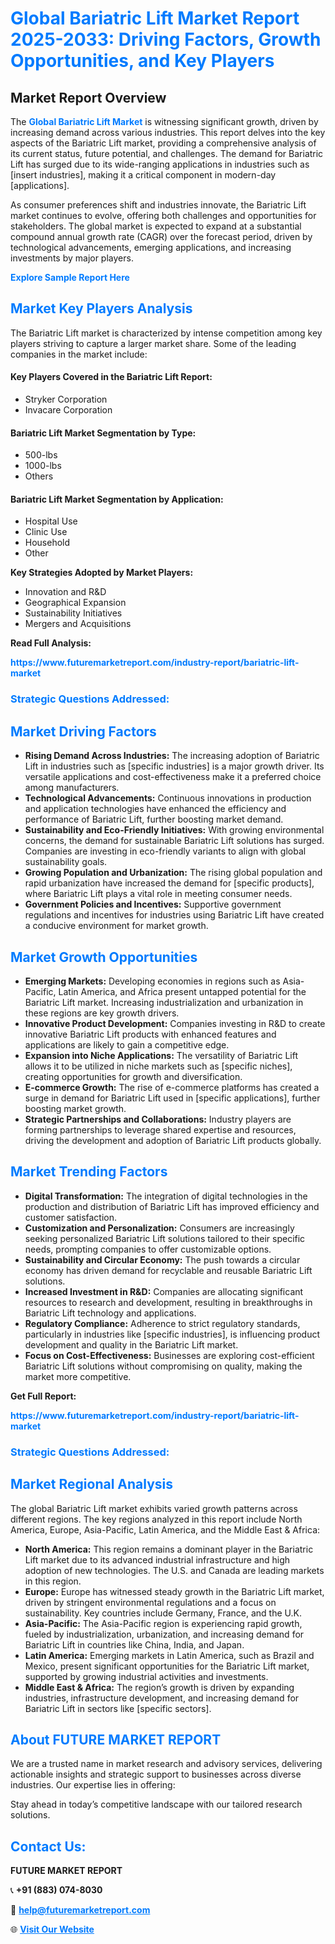 <h1 style="color: #007BFF;">Global Bariatric Lift Market Report 2025-2033: Driving Factors, Growth Opportunities, and Key Players</h1>

<section id="overview">
<h2>Market Report Overview</h2>
<p>The <a href="https://www.futuremarketreport.com/industry-report/bariatric-lift-market" style="color: #007BFF; text-decoration: none;"><strong>Global Bariatric Lift Market</strong></a> is witnessing significant growth, driven by increasing demand across various industries. This report delves into the key aspects of the Bariatric Lift market, providing a comprehensive analysis of its current status, future potential, and challenges. The demand for Bariatric Lift has surged due to its wide-ranging applications in industries such as [insert industries], making it a critical component in modern-day [applications].</p>
<p>As consumer preferences shift and industries innovate, the Bariatric Lift market continues to evolve, offering both challenges and opportunities for stakeholders. The global market is expected to expand at a substantial compound annual growth rate (CAGR) over the forecast period, driven by technological advancements, emerging applications, and increasing investments by major players.</p>
</section>

<section id="overview">
<p><a href="https://www.futuremarketreport.com/request-sample/reportId=62498" style="color: #007BFF; text-decoration: none;"><strong>Explore Sample Report Here</strong></a></p>
</section>

<section id="key-players">
<h2 style="color: #007BFF;">Market Key Players Analysis</h2>
<p>The Bariatric Lift market is characterized by intense competition among key players striving to capture a larger market share. Some of the leading companies in the market include:</p>
<h4>Key Players Covered in the Bariatric Lift Report:</h4>
<ul><li>Stryker Corporation</li><li>Invacare Corporation</li></ul>
<h4>Bariatric Lift Market Segmentation by Type:</h4>
<ul><li>500-lbs</li><li>1000-lbs</li><li>Others</li></ul>

<h4>Bariatric Lift Market Segmentation by Application:</h4>
<ul><li>Hospital Use</li><li>Clinic Use</li><li>Household</li><li>Other</li></ul>
<p><strong>Key Strategies Adopted by Market Players:</strong></p>
<ul>
<li>Innovation and R&D</li>
<li>Geographical Expansion</li>
<li>Sustainability Initiatives</li>
<li>Mergers and Acquisitions</li>
</ul>
</section>

<section>
<p><strong>Read Full Analysis: </strong></p><a href="https://www.futuremarketreport.com/industry-report/bariatric-lift-market" style="color: #007BFF; text-decoration: none;"><strong>https://www.futuremarketreport.com/industry-report/bariatric-lift-market</strong></a>
<h3 style="color: #007BFF;">Strategic Questions Addressed:</h3>
</section>

<section id="driving-factors">
<h2 style="color: #007BFF;">Market Driving Factors</h2>
<ul>
<li><strong>Rising Demand Across Industries:</strong> The increasing adoption of Bariatric Lift in industries such as [specific industries] is a major growth driver. Its versatile applications and cost-effectiveness make it a preferred choice among manufacturers.</li>
<li><strong>Technological Advancements:</strong> Continuous innovations in production and application technologies have enhanced the efficiency and performance of Bariatric Lift, further boosting market demand.</li>
<li><strong>Sustainability and Eco-Friendly Initiatives:</strong> With growing environmental concerns, the demand for sustainable Bariatric Lift solutions has surged. Companies are investing in eco-friendly variants to align with global sustainability goals.</li>
<li><strong>Growing Population and Urbanization:</strong> The rising global population and rapid urbanization have increased the demand for [specific products], where Bariatric Lift plays a vital role in meeting consumer needs.</li>
<li><strong>Government Policies and Incentives:</strong> Supportive government regulations and incentives for industries using Bariatric Lift have created a conducive environment for market growth.</li>
</ul>
</section>

<section id="growth-opportunities">
<h2 style="color: #007BFF;">Market Growth Opportunities</h2>
<ul>
<li><strong>Emerging Markets:</strong> Developing economies in regions such as Asia-Pacific, Latin America, and Africa present untapped potential for the Bariatric Lift market. Increasing industrialization and urbanization in these regions are key growth drivers.</li>
<li><strong>Innovative Product Development:</strong> Companies investing in R&D to create innovative Bariatric Lift products with enhanced features and applications are likely to gain a competitive edge.</li>
<li><strong>Expansion into Niche Applications:</strong> The versatility of Bariatric Lift allows it to be utilized in niche markets such as [specific niches], creating opportunities for growth and diversification.</li>
<li><strong>E-commerce Growth:</strong> The rise of e-commerce platforms has created a surge in demand for Bariatric Lift used in [specific applications], further boosting market growth.</li>
<li><strong>Strategic Partnerships and Collaborations:</strong> Industry players are forming partnerships to leverage shared expertise and resources, driving the development and adoption of Bariatric Lift products globally.</li>
</ul>
</section>

<section id="trending-factors">
<h2 style="color: #007BFF;">Market Trending Factors</h2>
<ul>
<li><strong>Digital Transformation:</strong> The integration of digital technologies in the production and distribution of Bariatric Lift has improved efficiency and customer satisfaction.</li>
<li><strong>Customization and Personalization:</strong> Consumers are increasingly seeking personalized Bariatric Lift solutions tailored to their specific needs, prompting companies to offer customizable options.</li>
<li><strong>Sustainability and Circular Economy:</strong> The push towards a circular economy has driven demand for recyclable and reusable Bariatric Lift solutions.</li>
<li><strong>Increased Investment in R&D:</strong> Companies are allocating significant resources to research and development, resulting in breakthroughs in Bariatric Lift technology and applications.</li>
<li><strong>Regulatory Compliance:</strong> Adherence to strict regulatory standards, particularly in industries like [specific industries], is influencing product development and quality in the Bariatric Lift market.</li>
<li><strong>Focus on Cost-Effectiveness:</strong> Businesses are exploring cost-efficient Bariatric Lift solutions without compromising on quality, making the market more competitive.</li>
</ul>
</section>

<section>
<p><strong>Get Full Report: </strong></p><a href="https://www.futuremarketreport.com/industry-report/bariatric-lift-market" style="color: #007BFF; text-decoration: none;"><strong>https://www.futuremarketreport.com/industry-report/bariatric-lift-market</strong></a>
<h3 style="color: #007BFF;">Strategic Questions Addressed:</h3>
</section>


<section id="regional-analysis">
<h2 style="color: #007BFF;">Market Regional Analysis</h2>
<p>The global Bariatric Lift market exhibits varied growth patterns across different regions. The key regions analyzed in this report include North America, Europe, Asia-Pacific, Latin America, and the Middle East & Africa:</p>
<ul>
<li><strong>North America:</strong> This region remains a dominant player in the Bariatric Lift market due to its advanced industrial infrastructure and high adoption of new technologies. The U.S. and Canada are leading markets in this region.</li>
<li><strong>Europe:</strong> Europe has witnessed steady growth in the Bariatric Lift market, driven by stringent environmental regulations and a focus on sustainability. Key countries include Germany, France, and the U.K.</li>
<li><strong>Asia-Pacific:</strong> The Asia-Pacific region is experiencing rapid growth, fueled by industrialization, urbanization, and increasing demand for Bariatric Lift in countries like China, India, and Japan.</li>
<li><strong>Latin America:</strong> Emerging markets in Latin America, such as Brazil and Mexico, present significant opportunities for the Bariatric Lift market, supported by growing industrial activities and investments.</li>
<li><strong>Middle East & Africa:</strong> The region’s growth is driven by expanding industries, infrastructure development, and increasing demand for Bariatric Lift in sectors like [specific sectors].</li>
</ul>
</section>

<footer>
<h2 style="color: #007BFF;">About FUTURE MARKET REPORT</h2>
<p>We are a trusted name in market research and advisory services, delivering actionable insights and strategic support to businesses across diverse industries. Our expertise lies in offering:</p>

<p>Stay ahead in today’s competitive landscape with our tailored research solutions.</p>

<h2 style="color: #007BFF;">Contact Us:</h2>
<p><strong>FUTURE MARKET REPORT</strong></p>
<p>📞 <strong>+91 (883) 074-8030</strong></p>
<p>📧 <strong><a href="mailto:help@futuremarketreport.com" style="color: #007BFF;">help@futuremarketreport.com</a></strong></p>
<p>🌐 <strong><a href="https://www.futuremarketreport.com/" style="color: #007BFF;">Visit Our Website</a></strong></p>
</footer>